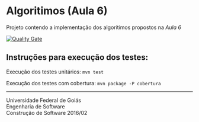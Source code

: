 # Algoritimos (Aula 6)

Projeto contendo a implementação dos algoritimos propostos na *Aula 6*

[![Quality Gate](https://sonarqube.com/api/badges/gate?key=br.ufg.cs.cleydsonjr:cs20162-aula06)](https://sonarqube.com/dashboard/index?id=br.ufg.cs.cleydsonjr%3Acs20162-aula06)

## Instruções para execução dos testes:
Execução dos testes unitários:
`mvn test`

Execução dos testes com cobertura:
`mvn package -P cobertura`

----------
Universidade Federal de Goiás  
Engenharia de Software  
Construção de Software 2016/02  
